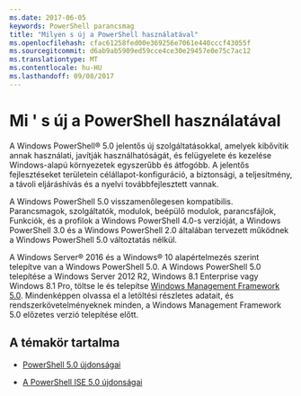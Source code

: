 ```yaml
---
ms.date: 2017-06-05
keywords: PowerShell parancsmag
title: "Milyen s új a PowerShell használatával"
ms.openlocfilehash: cfac61258fed00e369256e7061e440cccf43055f
ms.sourcegitcommit: d6ab9ab5909ed59cce4ce30e29457e0e75c7ac12
ms.translationtype: MT
ms.contentlocale: hu-HU
ms.lasthandoff: 09/08/2017
---
```

# <a name="what39s-new-with-powershell"></a>Mi &#39; s új a PowerShell használatával
A Windows PowerShell® 5.0 jelentős új szolgáltatásokkal, amelyek kibővítik annak használati, javítják használhatóságát, és felügyelete és kezelése Windows-alapú környezetek egyszerűbb és átfogóbb.  A jelentős fejlesztéseket területein célállapot-konfiguráció, a biztonsági, a teljesítmény, a távoli eljáráshívás és a nyelvi továbbfejlesztett vannak.

A Windows PowerShell 5.0 visszamenőlegesen kompatibilis. Parancsmagok, szolgáltatók, modulok, beépülő modulok, parancsfájlok, Funkciók, és a profilok a Windows PowerShell 4.0-s verzióját, a Windows PowerShell 3.0 és a Windows PowerShell 2.0 általában tervezett működnek a Windows PowerShell 5.0 változtatás nélkül.

A Windows Server® 2016 és a Windows® 10 alapértelmezés szerint telepítve van a Windows PowerShell 5.0. A Windows PowerShell 5.0 telepítése a Windows Server 2012 R2, Windows 8.1 Enterprise vagy Windows 8.1 Pro, töltse le és telepítse [Windows Management Framework 5.0](https://go.microsoft.com/fwlink/?linkid=830436). Mindenképpen olvassa el a letöltési részletes adatait, és rendszerkövetelményeknek minden, a Windows Management Framework 5.0 előzetes verzió telepítése előtt.

## <a name="in-this-topic"></a>A témakör tartalma

- [PowerShell 5.0 újdonságai](What-s-New-in-Windows-PowerShell-50.md)

- [A PowerShell ISE 5.0 újdonságai](What-s-New-in-the-PowerShell-50-ISE.md)

<!--
- New features in Windows PowerShell 4.0

- New features in Windows PowerShell 3.0
-->

